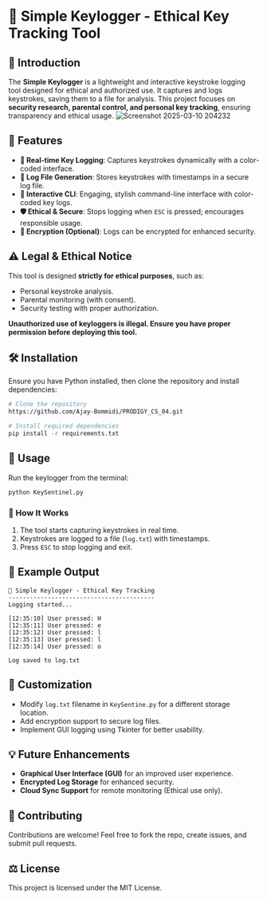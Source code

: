 # 🔑 Simple Keylogger - Ethical Key Tracking Tool

## 🚀 Introduction
The **Simple Keylogger** is a lightweight and interactive keystroke logging tool designed for ethical and authorized use. It captures and logs keystrokes, saving them to a file for analysis. This project focuses on **security research, parental control, and personal key tracking**, ensuring transparency and ethical usage.
![Screenshot 2025-03-10 204232](https://github.com/user-attachments/assets/1c8df97c-4430-4896-834c-86998a0b5c6e)

## 🎯 Features
- **🔵 Real-time Key Logging**: Captures keystrokes dynamically with a color-coded interface.
- **📝 Log File Generation**: Stores keystrokes with timestamps in a secure log file.
- **🎨 Interactive CLI**: Engaging, stylish command-line interface with color-coded key logs.
- **🛡️ Ethical & Secure**: Stops logging when `ESC` is pressed; encourages responsible usage.
- **🔐 Encryption (Optional)**: Logs can be encrypted for enhanced security.

## ⚠️ Legal & Ethical Notice
This tool is designed **strictly for ethical purposes**, such as:
- Personal keystroke analysis.
- Parental monitoring (with consent).
- Security testing with proper authorization.

**Unauthorized use of keyloggers is illegal. Ensure you have proper permission before deploying this tool.**

## 🛠 Installation
Ensure you have Python installed, then clone the repository and install dependencies:

```sh
# Clone the repository
https://github.com/Ajay-Bommidi/PRODIGY_CS_04.git

# Install required dependencies
pip install -r requirements.txt
```

## 🚀 Usage
Run the keylogger from the terminal:

```sh
python KeySentinel.py
```

### 📝 How It Works
1. The tool starts capturing keystrokes in real time.
2. Keystrokes are logged to a file (`log.txt`) with timestamps.
3. Press `ESC` to stop logging and exit.

## 📌 Example Output
```
🔑 Simple Keylogger - Ethical Key Tracking
-----------------------------------------
Logging started...

[12:35:10] User pressed: H
[12:35:11] User pressed: e
[12:35:12] User pressed: l
[12:35:13] User pressed: l
[12:35:14] User pressed: o

Log saved to log.txt
```

## 🔧 Customization
- Modify `log.txt` filename in `KeySentine.py` for a different storage location.
- Add encryption support to secure log files.
- Implement GUI logging using Tkinter for better usability.

## 💡 Future Enhancements
- **Graphical User Interface (GUI)** for an improved user experience.
- **Encrypted Log Storage** for enhanced security.
- **Cloud Sync Support** for remote monitoring (Ethical use only).

## 🤝 Contributing
Contributions are welcome! Feel free to fork the repo, create issues, and submit pull requests.

## ⚖️ License
This project is licensed under the MIT License.
